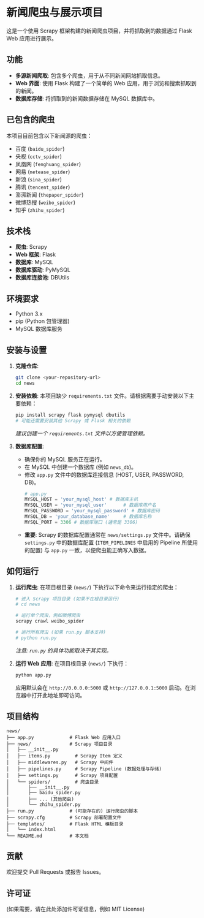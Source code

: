 # 新闻爬虫与展示项目

这是一个使用 Scrapy 框架构建的新闻爬虫项目，并将抓取到的数据通过 Flask Web 应用进行展示。

## 功能

*   **多源新闻爬取**: 包含多个爬虫，用于从不同新闻网站抓取信息。
*   **Web 界面**: 使用 Flask 构建了一个简单的 Web 应用，用于浏览和搜索抓取到的新闻。
*   **数据库存储**: 将抓取到的新闻数据存储在 MySQL 数据库中。

## 已包含的爬虫

本项目目前包含以下新闻源的爬虫：

*   百度 (`baidu_spider`)
*   央视 (`cctv_spider`)
*   凤凰网 (`fenghuang_spider`)
*   网易 (`netease_spider`)
*   新浪 (`sina_spider`)
*   腾讯 (`tencent_spider`)
*   澎湃新闻 (`thepaper_spider`)
*   微博热搜 (`weibo_spider`)
*   知乎 (`zhihu_spider`)

## 技术栈

*   **爬虫**: Scrapy
*   **Web 框架**: Flask
*   **数据库**: MySQL
*   **数据库驱动**: PyMySQL
*   **数据库连接池**: DBUtils

## 环境要求

*   Python 3.x
*   pip (Python 包管理器)
*   MySQL 数据库服务

## 安装与设置

1.  **克隆仓库**:
    ```bash
    git clone <your-repository-url>
    cd news
    ```

2.  **安装依赖**: 
    本项目缺少 `requirements.txt` 文件。请根据需要手动安装以下主要依赖：
    ```bash
    pip install scrapy flask pymysql dbutils
    # 可能还需要安装其他 Scrapy 或 Flask 相关的依赖
    ```
    *建议创建一个 `requirements.txt` 文件以方便管理依赖。*

3.  **数据库配置**:
    *   确保你的 MySQL 服务正在运行。
    *   在 MySQL 中创建一个数据库 (例如 `news_db`)。
    *   修改 `app.py` 文件中的数据库连接信息 (HOST, USER, PASSWORD, DB)。
        ```python
        # app.py
        MYSQL_HOST = 'your_mysql_host' # 数据库主机
        MYSQL_USER = 'your_mysql_user'      # 数据库用户名
        MYSQL_PASSWORD = 'your_mysql_password' # 数据库密码
        MYSQL_DB = 'your_database_name'     # 数据库名称
        MYSQL_PORT = 3306 # 数据库端口 (通常是 3306)
        ```
    *   **重要**: Scrapy 的数据库配置通常在 `news/settings.py` 文件中。请确保 `settings.py` 中的数据库配置 (`ITEM_PIPELINES` 中启用的 Pipeline 所使用的配置) 与 `app.py` 一致，以便爬虫能正确写入数据。

## 如何运行

1.  **运行爬虫**:
    在项目根目录 (`news/`) 下执行以下命令来运行指定的爬虫：
    ```bash
    # 进入 Scrapy 项目目录 (如果不在根目录运行)
    # cd news 

    # 运行单个爬虫，例如微博爬虫
    scrapy crawl weibo_spider

    # 运行所有爬虫 (如果 run.py 脚本支持)
    # python run.py 
    ```
    *注意: `run.py` 的具体功能取决于其实现。*

2.  **运行 Web 应用**:
    在项目根目录 (`news/`) 下执行：
    ```bash
    python app.py
    ```
    应用默认会在 `http://0.0.0.0:5000` 或 `http://127.0.0.1:5000` 启动。在浏览器中打开此地址即可访问。

## 项目结构

```
news/
├── app.py             # Flask Web 应用入口
├── news/              # Scrapy 项目目录
│   ├── __init__.py
│   ├── items.py         # Scrapy Item 定义
│   ├── middlewares.py   # Scrapy 中间件
│   ├── pipelines.py     # Scrapy Pipeline (数据处理与存储)
│   ├── settings.py      # Scrapy 项目配置
│   └── spiders/         # 爬虫目录
│       ├── __init__.py
│       ├── baidu_spider.py
│       ├── ... (其他爬虫)
│       └── zhihu_spider.py
├── run.py             # (可能存在的) 运行爬虫的脚本
├── scrapy.cfg         # Scrapy 部署配置文件
├── templates/         # Flask HTML 模板目录
│   └── index.html
└── README.md          # 本文档
```

## 贡献

欢迎提交 Pull Requests 或报告 Issues。

## 许可证

(如果需要，请在此处添加许可证信息，例如 MIT License)